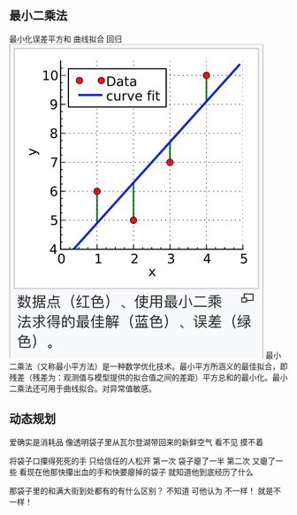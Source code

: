 ## 最小二乘法
最小化误差平方和
曲线拟合
回归
![](./_image/2018-11-19-10-56-10.jpg?r=48)
最小二乘法（又称最小平方法）是一种数学优化技术。最小平方所涵义的最佳拟合，即残差（残差为：观测值与模型提供的拟合值之间的差距）平方总和的最小化。最小二乘法还可用于曲线拟合。对异常值敏感。
## 动态规划
爱确实是消耗品
像透明袋子里从瓦尔登湖带回来的新鲜空气
看不见
摸不着

将袋子口攥得死死的手
只给信任的人松开
第一次
袋子瘪了一半
第二次
又瘪了一些
看现在他那快攥出血的手和快要瘪掉的袋子
就知道他到底经历了什么

那袋子里的和满大街到处都有的有什么区别？
不知道
可他认为
不一样！
就是不一样！





